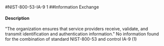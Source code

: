#NIST-800-53-IA-9 1
##Information Exchange
#### Description
"The organization ensures that service providers receive, validate, and transmit identification and authentication information."
No information found for the combination of standard NIST-800-53 and control IA-9 (1)
